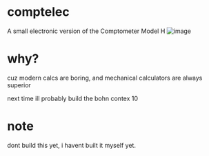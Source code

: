 # comptelec
A small electronic version of the Comptometer Model H
![image](https://user-images.githubusercontent.com/45671764/158040498-d520e403-8c90-4dd9-9841-072491a6fad4.png)


# why?

cuz modern calcs are boring, and mechanical calculators are always superior

next time ill probably build the bohn contex 10

# note
dont build this yet, i havent built it myself yet.
